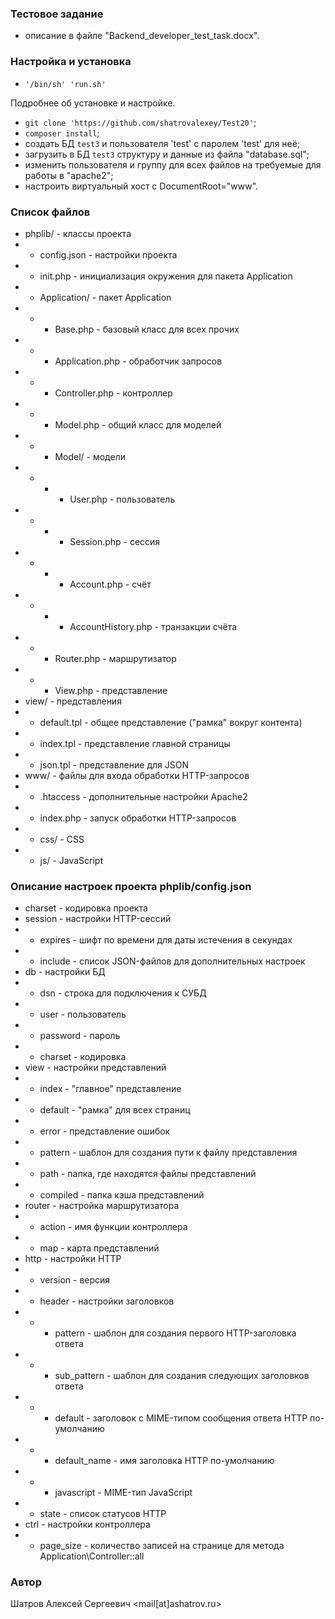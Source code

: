 ### Тестовое задание ###
* описание в файле "Backend_developer_test_task.docx".

### Настройка и установка ###
* `'/bin/sh' 'run.sh'`

Подробнее об установке и настройке.
* `git clone 'https://github.com/shatrovalexey/Test20'`;
* `composer install`;
* создать БД `test3` и пользователя 'test' с паролем 'test' для неё;
* загрузить в БД `test3` структуру и данные из файла "database.sql";
* изменить пользователя и группу для всех файлов на требуемые для работы в "apache2";
* настроить виртуальный хост с DocumentRoot="www".

### Список файлов ###
* phplib/ - классы проекта
* * config.json - настройки проекта
* * init.php - инициализация окружения для пакета Application
* * Application/ - пакет Application
* * * Base.php - базовый класс для всех прочих
* * * Application.php - обработчик запросов
* * * Controller.php - контроллер
* * * Model.php - общий класс для моделей
* * * Model/ - модели
* * * * User.php - пользователь
* * * * Session.php - сессия
* * * * Account.php - счёт
* * * * AccountHistory.php - транзакции счёта
* * * Router.php - маршрутизатор
* * * View.php - представление
* view/ - представления
* * default.tpl - общее представление ("рамка" вокруг контента)
* * index.tpl - представление главной страницы
* * json.tpl - представление для JSON
* www/ - файлы для входа обработки HTTP-запросов
* * .htaccess - дополнительные настройки Apache2
* * index.php - запуск обработки HTTP-запросов
* * css/ - CSS
* * js/ - JavaScript

### Описание настроек проекта phplib/config.json ###
* charset - кодировка проекта
* session - настройки HTTP-сессий
* * expires - шифт по времени для даты истечения в секундах
* * include - список JSON-файлов для дополнительных настроек
* db - настройки БД
* * dsn - строка для подключения к СУБД
* * user - пользователь
* * password - пароль
* * charset - кодировка
* view - настройки представлений
* * index - "главное" представление
* * default - "рамка" для всех страниц
* * error - представление ошибок
* * pattern - шаблон для создания пути к файлу представления
* * path - папка, где находятся файлы представлений
* * compiled - папка кэша представлений
* router - настройка маршрутизатора
* * action - имя функции контроллера
* * map - карта представлений
* http - настройки HTTP
* * version - версия
* * header - настройки заголовков
* * * pattern - шаблон для создания первого HTTP-заголовка ответа
* * * sub_pattern - шаблон для создания следующих заголовков ответа
* * * default - заголовок с MIME-типом сообщения ответа HTTP по-умолчанию
* * * default_name - имя заголовка HTTP по-умолчанию
* * * javascript - MIME-тип JavaScript
* * state - список статусов HTTP
* ctrl - настройки контроллера
* * page_size - количество записей на странице для метода Application\Controller::all

### Автор ###
Шатров Алексей Сергеевич <mail[at]ashatrov.ru>